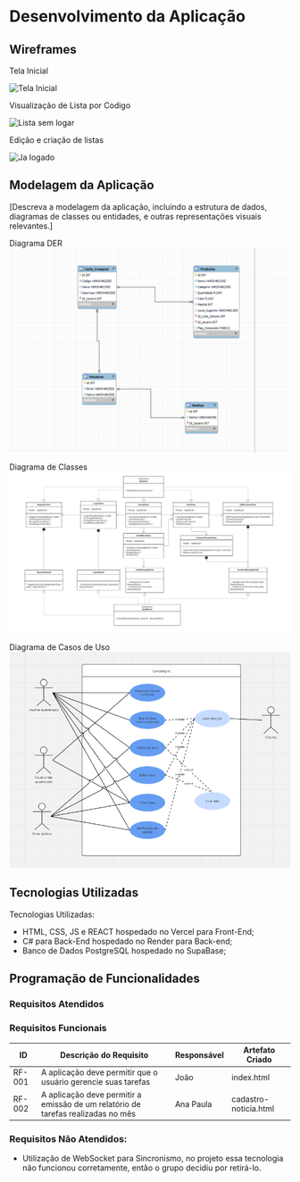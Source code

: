 
# Desenvolvimento da Aplicação

## Wireframes
Tela Inicial

![Tela Inicial](https://github.com/user-attachments/assets/271adbe2-c422-4197-aa2c-b49a564552bd)

Visualização de Lista por Codigo

![Lista sem logar](https://github.com/user-attachments/assets/8141a878-0b14-42bc-81d0-015fb325032c)

Edição e criação de listas

![Ja logado](https://github.com/user-attachments/assets/8def3eb6-56ec-46ea-b14e-20ec1ae5b537)


## Modelagem da Aplicação
[Descreva a modelagem da aplicação, incluindo a estrutura de dados, diagramas de classes ou entidades, e outras representações visuais relevantes.]

Diagrama DER
![arq](https://github.com/ICEI-PUC-Minas-PCO-SI/pco-si-2025-1-dad-g2-aplicacaodistribuida/blob/9a904e46e0c32c3214af545a24ab0b3f4fdf92ba/docs/img/diagrama_der.png)

Diagrama de Classes
![arq](https://github.com/ICEI-PUC-Minas-PCO-SI/pco-si-2025-1-dad-g2-aplicacaodistribuida/blob/master/docs/img/diagrama_de_classes.png)

Diagrama de Casos de Uso
![arq](https://github.com/ICEI-PUC-Minas-PCO-SI/pco-si-2025-1-dad-g2-aplicacaodistribuida/blob/master/docs/img/DiagramaCasodeUso.PNG)

## Tecnologias Utilizadas

Tecnologias Utilizadas: 

- HTML, CSS, JS e REACT hospedado no Vercel para Front-End;
- C# para Back-End hospedado no Render para Back-end;
- Banco de Dados PostgreSQL hospedado no SupaBase;

## Programação de Funcionalidades

### Requisitos Atendidos

### Requisitos Funcionais

|ID    | Descrição do Requisito | Responsável | Artefato Criado |
|------|------------------------|------------|-----------------|
|RF-001| A aplicação deve permitir que o usuário gerencie suas tarefas | João | index.html |
|RF-002| A aplicação deve permitir a emissão de um relatório de tarefas realizadas no mês | Ana Paula | cadastro-noticia.html |

### Requisitos Não Atendidos:

- Utilização de WebSocket para Sincronismo, no projeto essa tecnologia não funcionou corretamente, então o grupo decidiu por retirá-lo.
